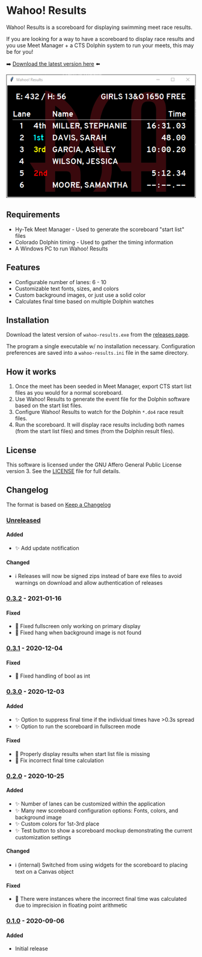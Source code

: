 # Wahoo! Results

Wahoo! Results is a scoreboard for displaying swimming meet race results.

If you are looking for a way to have a scoreboard to display race results and
you use Meet Manager + a CTS Dolphin system to run your meets, this may be for
you!

:arrow_right: [Download the latest version
here](https://github.com/JohnStrunk/wahoo-results/releases/latest) :arrow_left:

![Example scoreboard](docs/media/demo1.png)

## Requirements

- Hy-Tek Meet Manager - Used to generate the scoreboard "start list" files
- Colorado Dolphin timing - Used to gather the timing information
- A Windows PC to run Wahoo! Results

## Features

- Configurable number of lanes: 6 - 10
- Customizable text fonts, sizes, and colors
- Custom background images, or just use a solid color
- Calculates final time based on multiple Dolphin watches

## Installation

Download the latest version of `wahoo-results.exe` from the [releases
page](https://github.com/JohnStrunk/wahoo-results/releases).

The program a single executable w/ no installation necessary. Configuration
preferences are saved into a `wahoo-results.ini` file in the same directory.

## How it works

1. Once the meet has been seeded in Meet Manager, export CTS start list files
   as you would for a normal scoreboard.
2. Use Wahoo! Results to generate the event file for the Dolphin software
   based on the start list files.
3. Configure Wahoo! Results to watch for the Dolphin `*.do4` race result
   files.
4. Run the scoreboard. It will display race results including both names (from
   the start list files) and times (from the Dolphin result files).

## License

This software is licensed under the GNU Affero General Public License version
3. See the [LICENSE](LICENSE) file for full details.

## Changelog

The format is based on [Keep a Changelog](https://keepachangelog.com/en/1.0.0/)

### [Unreleased]

#### Added

- :sparkles: Add update notification

#### Changed

- :information_source: Releases will now be signed zips instead of bare exe files to avoid warnings on download and allow authentication of releases

### [0.3.2] - 2021-01-16

#### Fixed

- :bug: Fixed fullscreen only working on primary display
- :bug: Fixed hang when background image is not found

### [0.3.1] - 2020-12-04

#### Fixed

- :bug: Fixed handling of bool as int

### [0.3.0] - 2020-12-03

#### Added

- :sparkles: Option to suppress final time if the individual times have >0.3s spread
- :sparkles: Option to run the scoreboard in fullscreen mode

#### Fixed

- :bug: Properly display results when start list file is missing
- :bug: Fix incorrect final time calculation

### [0.2.0] - 2020-10-25

#### Added

- :sparkles: Number of lanes can be customized within the application
- :sparkles: Many new scoreboard configuration options: Fonts, colors, and background image
- :sparkles: Custom colors for 1st-3rd place
- :sparkles: Test button to show a scoreboard mockup demonstrating the current customization settings

#### Changed

- :information_source: (internal) Switched from using widgets for the scoreboard to placing text on a Canvas object

#### Fixed

- :bug: There were instances where the incorrect final time was calculated due to imprecision in floating point arithmetic

### [0.1.0] - 2020-09-06

#### Added

- Initial release

[Unreleased]: https://github.com/JohnStrunk/wahoo-results/compare/v0.3.2...HEAD
[0.3.2]: https://github.com/JohnStrunk/wahoo-results/compare/v0.3.1...v0.3.2
[0.3.1]: https://github.com/JohnStrunk/wahoo-results/compare/v0.3.0...v0.3.1
[0.3.0]: https://github.com/JohnStrunk/wahoo-results/compare/v0.2.0...v0.3.0
[0.2.0]: https://github.com/JohnStrunk/wahoo-results/compare/v0.1.0...v0.2.0
[0.1.0]: https://github.com/JohnStrunk/wahoo-results/releases/tag/v0.1.0
